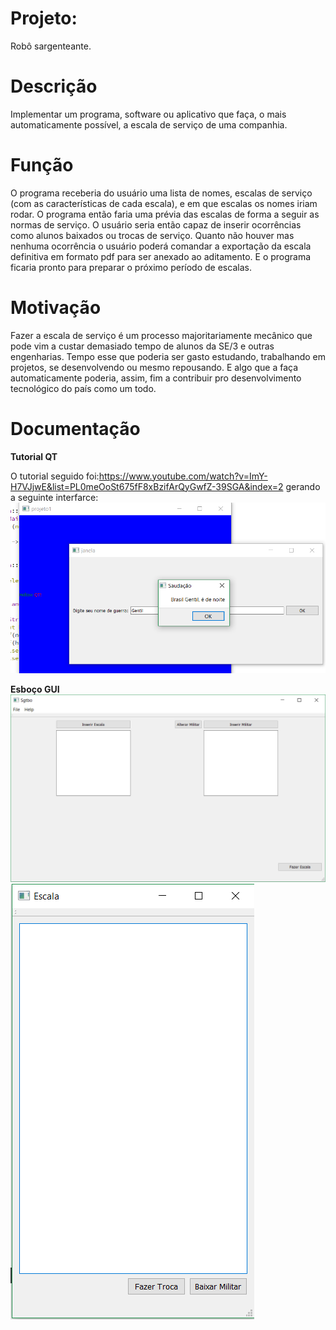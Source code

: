 # Projeto:
Robô sargenteante.

# Descrição
  Implementar um programa, software ou aplicativo que faça, o mais automaticamente possível, a escala de serviço de uma companhia.

# Função
  O programa receberia do usuário uma lista de nomes, escalas de serviço (com as características de cada escala), e em que escalas os nomes iriam rodar. O programa então faria uma prévia das escalas de forma a seguir as normas de serviço. O usuário seria então capaz de inserir ocorrências como alunos baixados ou trocas de serviço. Quanto não houver mas nenhuma ocorrência o usuário poderá comandar a exportação da escala definitiva em formato pdf para ser anexado ao aditamento. E o programa ficaria pronto para preparar o próximo período de escalas.

# Motivação
  Fazer a escala de serviço é um processo majoritariamente mecânico que pode vim a custar demasiado tempo de alunos da SE/3 e outras engenharias. Tempo esse que poderia ser gasto estudando, trabalhando em projetos, se desenvolvendo ou mesmo repousando. E algo que a faça automaticamente poderia, assim, fim a contribuir pro desenvolvimento tecnológico do país como um todo. 
  
# Documentação
**Tutorial QT**

O tutorial seguido foi:https://www.youtube.com/watch?v=ImY-H7VJjwE&list=PL0meOoSt675fF8xBzifArQyGwfZ-39SGA&index=2
gerando a seguinte interfarce:
![Tutorial](Capturar.PNG)

**Esboço GUI**
![Sgtbo](Sgtbo.PNG)
![Escala](escala1.PNG)
